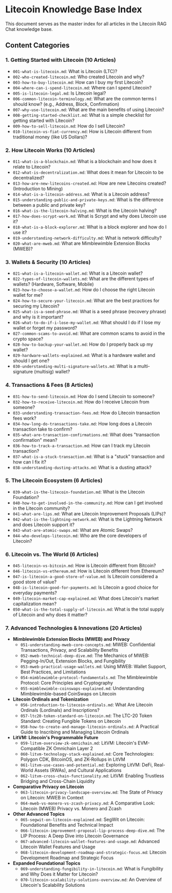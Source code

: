 # Litecoin Knowledge Base Index

This document serves as the master index for all articles in the Litecoin RAG Chat knowledge base.

## Content Categories

### 1. Getting Started with Litecoin (10 Articles)
* `001-what-is-litecoin.md`: What is Litecoin (LTC)?
* `002-who-created-litecoin.md`: Who created Litecoin and why?
* `003-how-to-buy-litecoin.md`: How can I buy my first Litecoin?
* `004-where-can-i-spend-litecoin.md`: Where can I spend Litecoin?
* `005-is-litecoin-legal.md`: Is Litecoin legal?
* `006-common-litecoin-terminology.md`: What are the common terms I should know? (e.g., Address, Block, Confirmation)
* `007-why-use-litecoin.md`: What are the main benefits of using Litecoin?
* `008-getting-started-checklist.md`: What is a simple checklist for getting started with Litecoin?
* `009-how-to-sell-litecoin.md`: How do I sell Litecoin?
* `010-litecoin-vs-fiat-currency.md`: How is Litecoin different from traditional money (like US Dollars)?

### 2. How Litecoin Works (10 Articles)
* `011-what-is-a-blockchain.md`: What is a blockchain and how does it relate to Litecoin?
* `012-what-is-decentralization.md`: What does it mean for Litecoin to be decentralized?
* `013-how-are-new-litecoins-created.md`: How are new Litecoins created? (Introduction to Mining)
* `014-what-is-a-litecoin-address.md`: What is a Litecoin address?
* `015-understanding-public-and-private-keys.md`: What is the difference between a public and private key?
* `016-what-is-the-litecoin-halving.md`: What is the Litecoin halving?
* `017-how-does-scrypt-work.md`: What is Scrypt and why does Litecoin use it?
* `018-what-is-a-block-explorer.md`: What is a block explorer and how do I use it?
* `019-understanding-network-difficulty.md`: What is network difficulty?
* `020-what-are-mweb.md`: What are Mimblewimble Extension Blocks (MWEB)?

### 3. Wallets & Security (10 Articles)
* `021-what-is-a-litecoin-wallet.md`: What is a Litecoin wallet?
* `022-types-of-litecoin-wallets.md`: What are the different types of wallets? (Hardware, Software, Mobile)
* `023-how-to-choose-a-wallet.md`: How do I choose the right Litecoin wallet for me?
* `024-how-to-secure-your-litecoin.md`: What are the best practices for securing my Litecoin?
* `025-what-is-a-seed-phrase.md`: What is a seed phrase (recovery phrase) and why is it important?
* `026-what-to-do-if-i-lose-my-wallet.md`: What should I do if I lose my wallet or forget my password?
* `027-common-scams-to-avoid.md`: What are common scams to avoid in the crypto space?
* `028-how-to-backup-your-wallet.md`: How do I properly back up my wallet?
* `029-hardware-wallets-explained.md`: What is a hardware wallet and should I get one?
* `030-understanding-multi-signature-wallets.md`: What is a multi-signature (multisig) wallet?

### 4. Transactions & Fees (8 Articles)
* `031-how-to-send-litecoin.md`: How do I send Litecoin to someone?
* `032-how-to-receive-litecoin.md`: How do I receive Litecoin from someone?
* `033-understanding-transaction-fees.md`: How do Litecoin transaction fees work?
* `034-how-long-do-transactions-take.md`: How long does a Litecoin transaction take to confirm?
* `035-what-are-transaction-confirmations.md`: What does "transaction confirmation" mean?
* `036-how-to-track-a-transaction.md`: How can I track my Litecoin transaction?
* `037-what-is-a-stuck-transaction.md`: What is a "stuck" transaction and how can I fix it?
* `038-understanding-dusting-attacks.md`: What is a dusting attack?

### 5. The Litecoin Ecosystem (6 Articles)
* `039-what-is-the-litecoin-foundation.md`: What is the Litecoin Foundation?
* `040-how-to-get-involved-in-the-community.md`: How can I get involved in the Litecoin community?
* `041-what-are-lips.md`: What are Litecoin Improvement Proposals (LIPs)?
* `042-what-is-the-lightning-network.md`: What is the Lightning Network and does Litecoin support it?
* `043-what-are-atomic-swaps.md`: What are Atomic Swaps?
* `044-who-develops-litecoin.md`: Who are the core developers of Litecoin?

### 6. Litecoin vs. The World (6 Articles)
* `045-litecoin-vs-bitcoin.md`: How is Litecoin different from Bitcoin?
* `046-litecoin-vs-ethereum.md`: How is Litecoin different from Ethereum?
* `047-is-litecoin-a-good-store-of-value.md`: Is Litecoin considered a good store of value?
* `048-is-litecoin-good-for-payments.md`: Is Litecoin a good choice for everyday payments?
* `049-litecoin-market-cap-explained.md`: What does Litecoin's market capitalization mean?
* `050-what-is-the-total-supply-of-litecoin.md`: What is the total supply of Litecoin and why does it matter?

### 7. Advanced Technologies & Innovations (20 Articles)
* **Mimblewimble Extension Blocks (MWEB) and Privacy**
    * `051-understanding-mweb-core-concepts.md`: MWEB: Confidential Transactions, Privacy, and Scalability Benefits
    * `052-mweb-technical-deep-dive.md`: The Mechanics of MWEB: Pegging-In/Out, Extension Blocks, and Fungibility
    * `053-mweb-practical-usage-wallets.md`: Using MWEB: Wallet Support, Best Practices, and Limitations
    * `054-mimblewimble-protocol-fundamentals.md`: The Mimblewimble Protocol: Core Principles and Cryptography
    * `055-mimblewimble-coinswaps-explained.md`: Understanding Mimblewimble-based CoinSwaps on Litecoin
* **Litecoin Ordinals and Tokenization**
    * `056-introduction-to-litecoin-ordinals.md`: What Are Litecoin Ordinals (Lordinals) and Inscriptions?
    * `057-ltc20-token-standard-on-litecoin.md`: The LTC-20 Token Standard: Creating Fungible Tokens on Litecoin
    * `058-how-to-create-and-manage-litecoin-ordinals.md`: A Practical Guide to Inscribing and Managing Litecoin Ordinals
* **LitVM: Litecoin's Programmable Future**
    * `059-litvm-overview-zk-omnichain.md`: LitVM: Litecoin's EVM-Compatible ZK Omnichain Layer 2
    * `060-litvm-technology-stack-explained.md`: Core Technologies: Polygon CDK, BitcoinOS, and ZK-Rollups in LitVM
    * `061-litvm-use-cases-and-potential.md`: Exploring LitVM: DeFi, Real-World Assets (RWAs), and Cultural Applications
    * `062-litvm-cross-chain-functionality.md`: LitVM: Enabling Trustless Bridging and Cross-Chain Liquidity
* **Comparative Privacy on Litecoin**
    * `063-litecoin-privacy-landscape-overview.md`: The State of Privacy on Litecoin: MWEB in Context
    * `064-mweb-vs-monero-vs-zcash-privacy.md`: A Comparative Look: Litecoin (MWEB) Privacy vs. Monero and Zcash
* **Other Advanced Topics**
    * `065-segwit-on-litecoin-explained.md`: SegWit on Litecoin: Foundational Benefits and Technical Impact
    * `066-litecoin-improvement-proposal-lip-process-deep-dive.md`: The LIP Process: A Deep Dive into Litecoin Governance
    * `067-advanced-litecoin-wallet-features-and-usage.md`: Advanced Litecoin Wallet Features and Usage
    * `068-litecoin-development-roadmap-and-strategic-focus.md`: Litecoin Development Roadmap and Strategic Focus
* **Expanded Foundational Topics**
    * `069-understanding-fungibility-in-litecoin.md`: What is Fungibility and Why Does it Matter for Litecoin?
    * `070-litecoin-scalability-solutions-overview.md`: An Overview of Litecoin's Scalability Solutions
